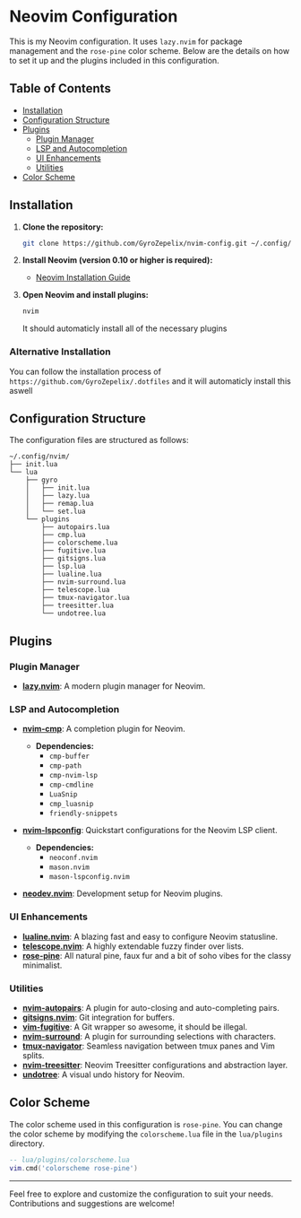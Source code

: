 # Neovim Configuration

This is my Neovim configuration. It uses `lazy.nvim` for package management and the `rose-pine` color scheme. Below are the details on how to set it up and the plugins included in this configuration.

## Table of Contents

- [Installation](#installation)
- [Configuration Structure](#configuration-structure)
- [Plugins](#plugins)
  - [Plugin Manager](#plugin-manager)
  - [LSP and Autocompletion](#lsp-and-autocompletion)
  - [UI Enhancements](#ui-enhancements)
  - [Utilities](#utilities)
- [Color Scheme](#color-scheme)

## Installation

1. **Clone the repository:**
   ```sh
   git clone https://github.com/GyroZepelix/nvim-config.git ~/.config/nvim
   ```

2. **Install Neovim (version 0.10 or higher is required):**
   - [Neovim Installation Guide](https://github.com/neovim/neovim/wiki/Installing-Neovim)

3. **Open Neovim and install plugins:**
   ```sh
   nvim
   ```
   It should automaticly install all of the necessary plugins

### Alternative Installation
You can follow the installation process of `https://github.com/GyroZepelix/.dotfiles` and it will automaticly install this aswell

## Configuration Structure

The configuration files are structured as follows:

```
~/.config/nvim/
├── init.lua
└── lua
    ├── gyro
    │   ├── init.lua
    │   ├── lazy.lua
    │   ├── remap.lua
    │   └── set.lua
    └── plugins
        ├── autopairs.lua
        ├── cmp.lua
        ├── colorscheme.lua
        ├── fugitive.lua
        ├── gitsigns.lua
        ├── lsp.lua
        ├── lualine.lua
        ├── nvim-surround.lua
        ├── telescope.lua
        ├── tmux-navigator.lua
        ├── treesitter.lua
        └── undotree.lua
```

## Plugins

### Plugin Manager

- **[lazy.nvim](https://github.com/folke/lazy.nvim)**: A modern plugin manager for Neovim.

### LSP and Autocompletion

- **[nvim-cmp](https://github.com/hrsh7th/nvim-cmp)**: A completion plugin for Neovim.
  - **Dependencies:**
    - `cmp-buffer`
    - `cmp-path`
    - `cmp-nvim-lsp`
    - `cmp-cmdline`
    - `LuaSnip`
    - `cmp_luasnip`
    - `friendly-snippets`

- **[nvim-lspconfig](https://github.com/neovim/nvim-lspconfig)**: Quickstart configurations for the Neovim LSP client.
  - **Dependencies:**
    - `neoconf.nvim`
    - `mason.nvim`
    - `mason-lspconfig.nvim`

- **[neodev.nvim](https://github.com/folke/neodev.nvim)**: Development setup for Neovim plugins.

### UI Enhancements

- **[lualine.nvim](https://github.com/nvim-lualine/lualine.nvim)**: A blazing fast and easy to configure Neovim statusline.
- **[telescope.nvim](https://github.com/nvim-telescope/telescope.nvim)**: A highly extendable fuzzy finder over lists.
- **[rose-pine](https://github.com/rose-pine/neovim)**: All natural pine, faux fur and a bit of soho vibes for the classy minimalist.

### Utilities

- **[nvim-autopairs](https://github.com/windwp/nvim-autopairs)**: A plugin for auto-closing and auto-completing pairs.
- **[gitsigns.nvim](https://github.com/lewis6991/gitsigns.nvim)**: Git integration for buffers.
- **[vim-fugitive](https://github.com/tpope/vim-fugitive)**: A Git wrapper so awesome, it should be illegal.
- **[nvim-surround](https://github.com/kylechui/nvim-surround)**: A plugin for surrounding selections with characters.
- **[tmux-navigator](https://github.com/christoomey/vim-tmux-navigator)**: Seamless navigation between tmux panes and Vim splits.
- **[nvim-treesitter](https://github.com/nvim-treesitter/nvim-treesitter)**: Neovim Treesitter configurations and abstraction layer.
- **[undotree](https://github.com/mbbill/undotree)**: A visual undo history for Neovim.

## Color Scheme

The color scheme used in this configuration is `rose-pine`. You can change the color scheme by modifying the `colorscheme.lua` file in the `lua/plugins` directory.

```lua
-- lua/plugins/colorscheme.lua
vim.cmd('colorscheme rose-pine')
```

---

Feel free to explore and customize the configuration to suit your needs. Contributions and suggestions are welcome!
